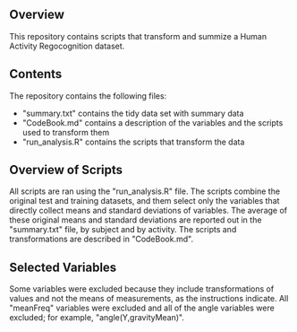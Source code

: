## Overview

This repository contains scripts that transform and summize a Human Activity Regocognition dataset.
 
## Contents

The repository contains the following files:

* "summary.txt" contains the tidy data set with summary data 
* "CodeBook.md" contains a description of the variables and the scripts used to transform them
* "run_analysis.R" contains the scripts that transform the data

## Overview of Scripts

All scripts are ran using the "run_analysis.R" file.  The scripts combine the original test and training datasets, and them select only the variables that directly collect means and standard deviations of variables.  The average of these original means and standard deviations are reported out in the "summary.txt" file, by subject and by activity.  The scripts and transformations are described in "CodeBook.md".  

## Selected Variables

Some variables were excluded because they include transformations of values and not the means of measurements, as the instructions indicate.  All "meanFreq" variables were excluded and all of the angle variables were excluded; for example, "angle(Y,gravityMean)".

